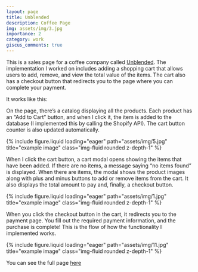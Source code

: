 ```yaml
---
layout: page
title: Unblended
description: Coffee Page
img: assets/img/3.jpg
importance: 2
category: work
giscus_comments: true
---
```


This is a sales page for a coffee company called <a href="">Unblended</a>. The implementation I worked on includes adding a shopping cart that allows users to add, remove, and view the total value of the items. The cart also has a checkout button that redirects you to the page where you can complete your payment. 

It works like this:

On the page, there’s a catalog displaying all the products. Each product has an “Add to Cart” button, and when I click it, the item is added to the database (I implemented this by calling the Shopify API). The cart button counter is also updated automatically.

<div class="row">
    <div class="col-sm mt-3 mt-md-0">
        {% include figure.liquid loading="eager" path="assets/img/5.jpg" title="example image" class="img-fluid rounded z-depth-1" %}
    </div>
</div>

When I click the cart button, a cart modal opens showing the items that have been added. If there are no items, a message saying “no items found” is displayed. When there are items, the modal shows the product images along with plus and minus buttons to add or remove items from the cart. It also displays the total amount to pay and, finally, a checkout button.

<div class="row">
    <div class="col-sm mt-3 mt-md-0">
        {% include figure.liquid loading="eager" path="assets/img/1.jpg" title="example image" class="img-fluid rounded z-depth-1" %}
    </div>
</div>

When you click the checkout button in the cart, it redirects you to the payment page. You fill out the required payment information, and the purchase is complete! This is the flow of how the functionality I implemented works.

<div class="row">
    <div class="col-sm mt-3 mt-md-0">
        {% include figure.liquid loading="eager" path="assets/img/11.jpg" title="example image" class="img-fluid rounded z-depth-1" %}
    </div>
</div>

You can see the full page <a href="">here</a>
